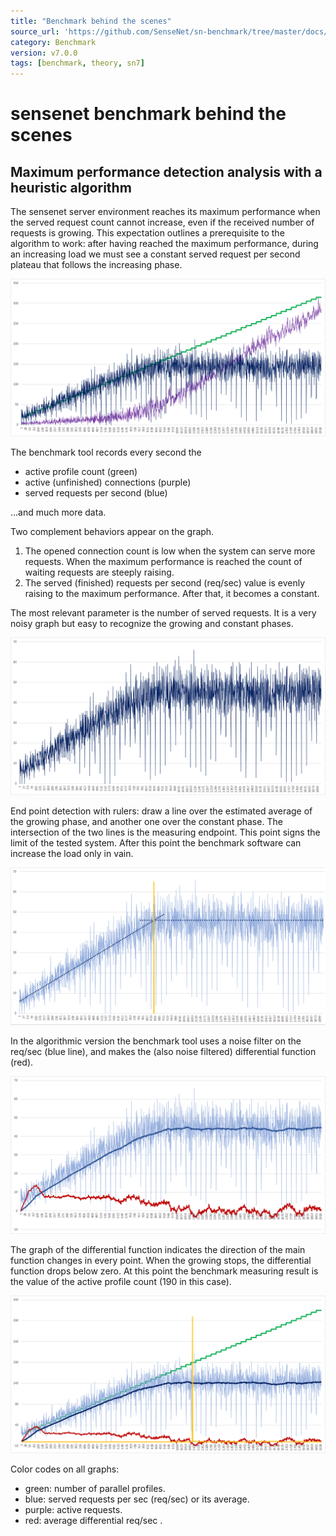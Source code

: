 ```yaml
---
title: "Benchmark behind the scenes"
source_url: 'https://github.com/SenseNet/sn-benchmark/tree/master/docs/heuristic-eval.md'
category: Benchmark
version: v7.0.0
tags: [benchmark, theory, sn7]
---
```


# sensenet benchmark behind the scenes

## Maximum performance detection analysis with a heuristic algorithm

The sensenet server environment reaches its maximum performance when the served request count cannot increase, even if the received number of requests is growing. 
This expectation outlines a prerequisite to the algorithm to work: after having reached the maximum performance, during an increasing load we must see a constant served request per second plateau that follows the increasing phase.


![performance ladder](/docs/images/1-evaluation.png "performance ladder")

The benchmark tool records every second the 
  - active profile count (green)
  - active (unfinished) connections (purple)
  - served requests per second (blue)

...and much more data.

Two complement behaviors appear on the graph.

  1. The opened connection count is low when the system can serve more requests. When the maximum performance is reached the count of waiting requests are steeply raising.
  2. The served (finished) requests per second (req/sec) value is evenly raising to the maximum performance. After that, it becomes a constant.

The most relevant parameter is the number of served requests. It is a very noisy graph but easy to recognize the growing and constant phases.

![served requests closeup](/docs/images/2-req-sec.png "served requests closeup")

End point detection with rulers: draw a line over the estimated average of the growing phase, and another one over the constant phase. The intersection of the two lines is the measuring endpoint. This point signs the limit of the tested system. After this point the benchmark software can increase the load only in vain.

![endpoint recognition](/docs/images/3-req-sec-lines.png "endpoint recognition")

In the algorithmic version the benchmark tool uses a noise filter on the req/sec (blue line), and makes the (also noise filtered) differential function (red). 

![noise filtering and differential function](/docs/images/4-avg-diff.png "noise filtering and differential function")

The graph of the differential function indicates the direction of the main function changes in every point. When the growing stops, the differential function drops below zero. At this point the benchmark measuring result is the value of the active profile count (190 in this case).

![all of them put together](/docs/images/5-avg-diff-trigger.png "all of them put together")

Color codes on all graphs:
  - green: number of parallel profiles.
  - blue: served requests per sec (req/sec) or its average.
  - purple: active requests.
  - red: average differential req/sec .
